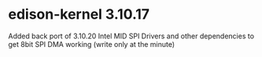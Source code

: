 # edison-kernel 3.10.17

Added back port of 3.10.20 Intel MID SPI Drivers and other dependencies to get 8bit SPI DMA working (write only at the minute)
